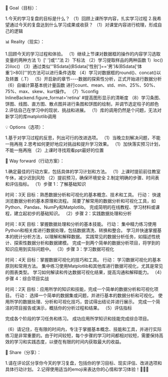 🎯 Goal（目标）：

1.今天的学习复盘的目标是什么？
（1）回顾上课所学内容，扎实学习过程
2.我希望通过今天的复盘达到什么学习成果或收获？
（1）对课堂内容进行梳理，形成自己的逻辑   

📊 Reality（现实）：

1.回顾今天的学习过程和体验。
（1）继续上节课对数据框的操作的内容学习选取变量的两种方法
             1）[' ']或“.”法  2）下标法
（2）学习提取样品的两种函数
             1）loc()   2)iloc()
（3）通过类似’‘’BSdata[(BSdata['性别']=='男')&(BSdata['体重']>80)]‘’‘的方法可以进行条件选取
（4）学习对数据框的round()、concat()以及转置（.T）
（5）开启新的章节----数据的探索性分析，正式开始进行数据分析
（6）自编计算基本统计量函数 进行count、mean、std、min、25%、50%、75%、max、skew、kurt操作。
（7）%config InlineBackend.figure_format='retina'   #提高图形显示的清晰度
（8）学习条图、饼图、线图、直方图、散点图并进行条图和饼图的绘制，并调节选定柱子的颜色
2.评估自己在学习中的现状、挑战和进展。
（1）库的调用仍然是个问题，无法对新学习的库matplotlib调用

💡 Options（选项）：

1.基于对学习过程的反思，列出可行的改进选项。
（1）当晚立刻解决问题，不能一拖再拖
2.思考如何更好地应对挑战和提升学习效果。
（1）加快落实预习计划，不能一拖再拖
（2）上课时寻找观看ppt最好的位置

📝 Way forward（行动方案）：

1.确定最佳的行动方案，包括具体的学习计划和方法。
（1）上课时提前前往教室午休，减少迟到风险
（2）提前预习，确保环境安全
2.制定明确的步骤、时间表和评估指标。
（1）步骤 1：了解基础知识

时间：3天
目标：熟悉数据分析和可视化的基本概念、技术和工具。
行动：
快速浏览数据分析的基本原理和流程。
简要了解常用的数据分析和可视化工具，如Python、Pandas、NumPy和Matplotlib。
完成简明的在线教程、学习材料或课程，建立起初步的基础知识。
（2）步骤 2：实践数据处理和分析

时间：8天
目标：掌握数据处理和分析的基本技能。
行动：
集中精力练习使用Python和相关库进行数据处理，包括数据清洗、转换和整合。
学习并快速掌握基本的统计分析方法，以理解和解释数据。
实践常见的数据分析任务，如描述性统计、探索性数据分析和数据建模。
完成一到两个简单的数据分析项目，将学到的知识应用到实际问题中。
（3）步骤 3：学习数据可视化

时间：4天
目标：掌握数据可视化的技巧和工具。
行动：
学习数据可视化的基本原则和常用方法。
集中练习使用Matplotlib和其他库进行数据可视化，尤其是常见的图表类型。
学习如何解读和传达数据可视化结果，提高沟通和解释能力。
（4）步骤 4：综合项目实战

时间：2天
目标：应用所学的知识和技能，完成一个简单的数据分析和可视化项目。
行动：
选择一个简单的数据集或问题，并进行基本的数据分析和可视化。
使用所学的数据处理、分析和可视化技巧，尝试得出结论并进行展示。
完成一个简洁的项目报告或演示，概括你的分析过程和结果。
（5）评估指标

完成各个阶段的学习任务和练习。
成功应用所学知识和技能完成综合项目。

（6）请记住，在有限的时间内，专注于掌握基本概念、技能和工具，并进行实际练习是非常重要的。由于时间较短，每个步骤的学习时间都相对较短，需要保持高效的学习和实践态度，以便在有限的时间内获取最大的收益。

💬 Share（分享）：

1.请在评论区分享你今天的学习复盘，包括你的学习目标、现实评估、改进选项和具体行动计划。
2.记得使用适当的emoji来表达你的心情和学习体验！💪🎉💡